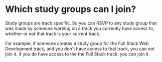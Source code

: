 # Which study groups can I join? 
Study groups are track specific. So you can RSVP to any study group that was made by someone working on a track you currently have access to, whether or not that track is your current track.

For example, if someone creates a study group for the Full Stack Web Development track, and you don't have access to that track, you can not join it. If you do have access to the the Full Stack track, you can join it. 



